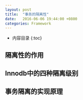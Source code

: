 ```yaml
---
layout: post
title:  "事务的隔离性"
date:   2016-06-06 19:44:00 +0800
categories: Framework
---
```


* 内容目录
{:toc}

## 隔离性的作用

## Innodb中的四种隔离级别

## 事务隔离的实现原理